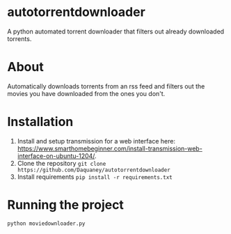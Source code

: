 # autotorrentdownloader
A python automated torrent downloader that filters out already downloaded torrents.
# About
Automatically downloads torrents from an rss feed and filters out the movies you have downloaded from the ones you don't.
# Installation
1. Install and setup transmission for a web interface here: https://www.smarthomebeginner.com/install-transmission-web-interface-on-ubuntu-1204/. 
2. Clone the repository
```git clone https://github.com/Daquaney/autotorrentdownloader```
3. Install requirements
```pip install -r requirements.txt```
# Running the project
```cd autotorrentdownloader
python moviedownloader.py
```
